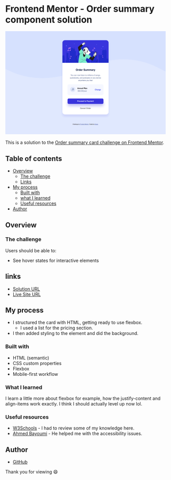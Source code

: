 # Frontend Mentor - Order summary component solution

![Design preview for the QR code component coding challenge](ordersummaryscreenshot.png)

This is a solution to the [Order summary card challenge on Frontend Mentor](https://www.frontendmentor.io/challenges/order-summary-component-QlPmajDUj).

## Table of contents

- [Overview](#overview)
  - [The challenge](#the-challenge)
  - [Links](#links)
- [My process](#my-process)
  - [Built with](#built-with)
  - [what I learned](#what-i-learned)
  - [Useful resources](#useful-resources)
- [Author](#author)

## Overview

### The challenge

Users should be able to:

- See hover states for interactive elements

## links

- [Solution URL](https://github.com/Illyaas4Show/Order-summary-component)
- [Live Site URL](https://sage-kheer-d35d73.netlify.app)

## My process

- I structured the card with HTML, getting ready to use flexbox.
    - I used a list for the pricing section.
- I then added styling to the element and did the background.

### Built with

- HTML (semantic)
- CSS custom properties
- Flexbox
- Mobile-first workflow

### What I learned

I learn a little more about flexbox for example, how the justify-content and align-items work exactly. I think I should actually level up now lol.

### Useful resources

- [W3Schools](https://www.w3schools.com) - I had to review some of my knowledge here.
- [Ahmed Bayoumi](https://www.frontendmentor.io/profile/Bayoumi-dev) - He helped me with the accessibility issues.

## Author
- [GitHub](https://github.com/Illyaas4Show/)

Thank you for viewing :smile:
